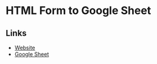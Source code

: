 # HTML Form to Google Sheet

## Links
- [Website]()
- [Google Sheet](https://docs.google.com/spreadsheets/d/1Kc6gB-5NeuQegixieoypZC_hvmCYUU_xvH7_W1_daMk/edit?usp=sharing)
